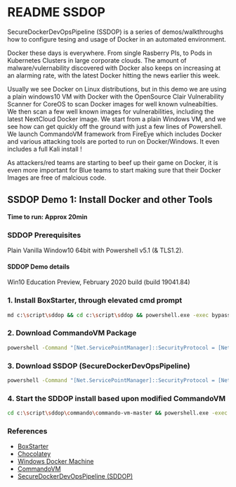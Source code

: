 # README SSDOP

SecureDockerDevOpsPipeline (SSDOP) is a series of demos/walkthroughs how to configure tesing and usage of Docker in an automated environment. 

Docker these days is everywhere. From single Rasberry PIs, to Pods in Kubernetes Clusters in large corporate clouds. The amount of malware/vulernability discovered with Docker also keeps on increasing at an alarming rate, with the latest Docker hitting the news earlier this week. 

Usually we see Docker on Linux distributions, but in this demo we are using a plain windows10 VM with Docker with the OpenSource Clair Vulnerability Scanner for CoreOS to scan Docker images for well known vulneabilties. We then scan a few well known images for vulnerabilities, including the latest NextCloud Docker image. We start from a plain Windows VM, and we see how can get quickly off the ground with just a few lines of Powershell. We launch CommandoVM framework from FireEye which includes Docker and various attacking tools are ported to run on Docker/Windows. It even includes a full Kali install !

As attackers/red teams are starting to beef up their game on Docker, it is even more important for Blue teams to start making sure that their Docker Images are free of malcious code.

## SSDOP Demo 1: Install Docker and other Tools

**Time to run: Approx 20min**

### SDDOP Prerequisites

Plain Vanilla Window10 64bit with Powershell v5.1 (& TLS1.2). 

#### SDDOP Demo details 
Win10 Education Preview, February 2020 build (build 19041.84)

### 1. Install BoxStarter, through elevated cmd prompt 

```bash
md c:\script\sddop && cd c:\script\sddop && powershell.exe -exec bypass -C "iex ((New-Object System.Net.WebClient).DownloadString('https://boxstarter.org/bootstrapper.ps1')); Get-Boxstarter -Force
```

### 2. Download CommandoVM Package

```bash
powershell -Command "[Net.ServicePointManager]::SecurityProtocol = [Net.SecurityProtocolType]::Tls12; (New-Object System.Net.WebClient).DownloadFile('https://github.com/fireeye/commando-vm/archive/master.zip', 'C:\script\master.zip');Expand-Archive -Path c:\script\master.zip -DestinationPath c:\script\sddop\Commando -Force "
```

### 3. Download SSDOP (SecureDockerDevOpsPipeline)

```bash
powershell -Command "[Net.ServicePointManager]::SecurityProtocol = [Net.SecurityProtocolType]::Tls12; (New-Object System.Net.WebClient).DownloadFile('https://github.com/stefanwinkel/sddp/archive/master.zip', 'C:\script\master2.zip');$ProgressPreference='SilentlyContinue';Expand-Archive -Path c:\script\master2.zip -DestinationPath c:\script\sddop -Force " <NUL
```

### 4. Start the SDDOP install based upon modified CommandoVM

```bash 
cd c:\script\sddop\commando\commando-vm-master && powershell.exe -exec bypass .\install.ps1 -profile_file ..\..\SDDOP-master\sddop.json -nochecks 1 
```

### References

- [BoxStarter](https://boxstarter.org)
- [Chocolatey](https://chocolatey.org/docs/installation)
- [Windows Docker Machine](https://github.com/StefanScherer/windows-docker-machine)
- [CommandoVM](https://github.com/fireeye/commando-vm)
- [SecureDockerDevOpsPipeline (SDDOP)](https://github.com/stefanwinkel/sddop)